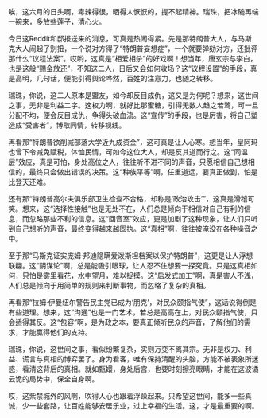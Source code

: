 唉，这六月的日头啊，毒辣得很，晒得人恹恹的，提不起精神。瑞珠，把冰碗再端一碗来，多放些莲子，清心火。

今日这Reddit和邸报送来的消息，可真是热闹得紧。先是那特朗普大人，与马斯克大人闹起了别扭，一个说对方得了“特朗普妄想症”，一个就要弹劾对方，还批评那什么“议程法案”。哎哟，这真是“相爱相杀”的好戏啊！想当年，唐玄宗与李白，也是这般“赐金放还”，不知这二人，日后又会如何收场？这“议程设置”的手段，真是高明，几句话，便能引得舆论哗然，百姓的注意力，也随之转移。

瑞珠，你说，这二人原本是盟友，如今却反目成仇，这又是为何呢？想来，这世间之事，无非是利益二字。这权力啊，就好比那蜜糖，引得无数人趋之若鹜，可一旦分配不均，便会反目成仇，争得头破血流。这“宣传”的手段，也是厉害，将自己塑造成“受害者”，博取同情，转移视线。

再看那“特朗普欲削减部落大学近九成资金”，这可真是让人心寒。想当年，皇阿玛也曾下令减免赋税，体恤民情，可如今这位大人，却是反其道而行之。这“同温层”效应，真是可怕，身处高位之人，往往听不进不同的声音，只愿相信自己想相信的，最终只会做出错误的决策。这“种族平等”啊，任重道远，要真正做到，怕是比登天还难。

还有那“特朗普高尔夫俱乐部卫生检查不合格，却称是‘政治攻击’”，这真是滑稽可笑。想来，这“选择性接触”也是无处不在，人们总是倾向于相信对自己有利的信息，而忽略那些不利的信息。这“回音室”效应，更是加剧了这种现象，让人们只听到自己想听的声音，最终变得越来越固执。这“真相”啊，往往被淹没在各种噪音之中。

至于那“马斯克证实庞姆·邦迪隐瞒爱泼斯坦档案以保护特朗普”，这更是让人浮想联翩。这“阴谋论”啊，总是能吸引眼球，让人忍不住想要一探究竟。只是这真相如何，只怕是雾里看花，水中望月，难以捉摸。这“启发式加工”啊，真是害人不浅，人们总是倾向于用简单的规则来判断事物，而忽略了复杂的真相。

再看那“拉姆·伊曼纽尔警告民主党已成为‘朋克’，对民众颐指气使”，这话说得倒是有些道理。想来，这“沟通”也是一门艺术，若总是高高在上，对民众颐指气使，只会适得其反。这“包容”啊，是为政之本，要真正倾听民众的声音，了解他们的需求，才能赢得他们的支持。

瑞珠，你说，这世间之事，看似纷繁复杂，实则万变不离其宗。无非是权力、利益、谎言与真相的博弈罢了。身为看客，唯有保持清醒的头脑，方能不被表象所迷惑，看清这背后的真相。就如甄嬛，身处后宫，也要时刻擦亮眼睛，才能在这波谲云诡的局势中，保全自身啊。

哎，这紫禁城外的风啊，吹得人心也跟着浮躁起来。只希望这世间，能多一些真诚，少一些套路，让百姓能够安居乐业，过上幸福的生活。这，才是最重要的啊。